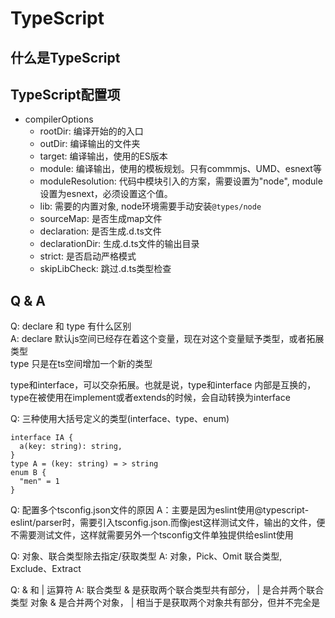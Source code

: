 # TypeScript

## 什么是TypeScript


## TypeScript配置项
- compilerOptions
    - rootDir: 编译开始的的入口
    - outDir: 编译输出的文件夹
    - target: 编译输出，使用的ES版本
    - module: 编译输出，使用的模板规划。只有commmjs、UMD、esnext等
    - moduleResolution: 代码中模块引入的方案，需要设置为"node", module设置为esnext，必须设置这个值。
    - lib: 需要的内置对象, node环境需要手动安装```@types/node```
    - sourceMap: 是否生成map文件
    - declaration: 是否生成.d.ts文件
    - declarationDir: 生成.d.ts文件的输出目录
    - strict: 是否启动严格模式
    - skipLibCheck: 跳过.d.ts类型检查

## Q & A
Q: declare 和 type 有什么区别   
A: declare 默认js空间已经存在着这个变量，现在对这个变量赋予类型，或者拓展类型    
    type 只是在ts空间增加一个新的类型 

type和interface，可以交杂拓展。也就是说，type和interface 内部是互换的，type在被使用在implement或者extends的时候，会自动转换为interface

Q: 三种使用大括号定义的类型(interface、type、enum)
```
interface IA {
  a(key: string): string,
}
type A = (key: string) = > string
enum B {
  "men" = 1
}
```

Q: 配置多个tsconfig.json文件的原因
A：主要是因为eslint使用@typescript-eslint/parser时，需要引入tsconfig.json.而像jest这样测试文件，输出的文件，便不需要测试文件，这样就需要另外一个tsconfig文件单独提供给eslint使用


Q: 对象、联合类型除去指定/获取类型
A: 对象，Pick、Omit
  联合类型, Exclude、Extract

Q: & 和 | 运算符
A: 联合类型 & 是获取两个联合类型共有部分， | 是合并两个联合类型
    对象 & 是合并两个对象， | 相当于是获取两个对象共有部分，但并不完全是
